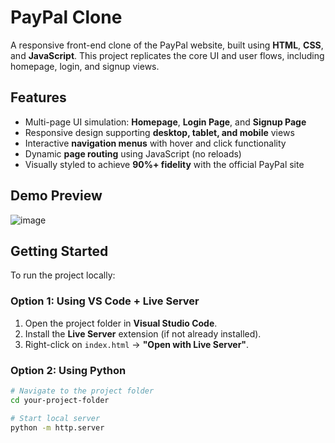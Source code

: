 # PayPal Clone

A responsive front-end clone of the PayPal website, built using **HTML**, **CSS**, and **JavaScript**. This project replicates the core UI and user flows, including homepage, login, and signup views.

## Features

- Multi-page UI simulation: **Homepage**, **Login Page**, and **Signup Page**
- Responsive design supporting **desktop, tablet, and mobile** views
- Interactive **navigation menus** with hover and click functionality
- Dynamic **page routing** using JavaScript (no reloads)
- Visually styled to achieve **90%+ fidelity** with the official PayPal site

## Demo Preview

![image](https://github.com/user-attachments/assets/2bffe43f-4cf2-4917-9896-905597a0321e)

## Getting Started

To run the project locally:

### Option 1: Using VS Code + Live Server
1. Open the project folder in **Visual Studio Code**.
2. Install the **Live Server** extension (if not already installed).
3. Right-click on `index.html` → **"Open with Live Server"**.

### Option 2: Using Python
```bash
# Navigate to the project folder
cd your-project-folder

# Start local server
python -m http.server
